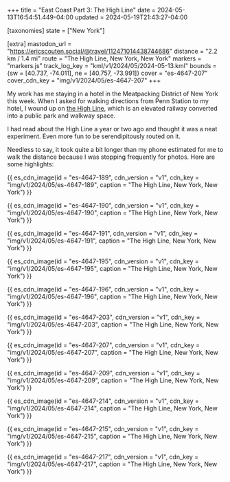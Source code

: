+++
title = "East Coast Part 3: The High Line"
date = 2024-05-13T16:54:51.449-04:00
updated = 2024-05-19T21:43:27-04:00

[taxonomies]
state = ["New York"]

[extra]
mastodon_url = "https://ericscouten.social/@travel/112471014438744686"
distance = "2.2 km / 1.4 mi"
route = "The High Line, New York, New York"
markers = "markers.js"
track_log_key = "kml/v1/2024/05/2024-05-13.kml"
bounds = {sw = [40.737, -74.011], ne = [40.757, -73.991]}
cover = "es-4647-207"
cover_cdn_key = "img/v1/2024/05/es-4647-207"
+++

My work has me staying in a hotel in the Meatpacking District of New York this week. When I asked for walking directions from Penn Station to my hotel, I wound up on [the High Line](https://www.thehighline.org/), which is an elevated railway converted into a public park and walkway space.

<!-- more -->

I had read about the High Line a year or two ago and thought it was a neat experiment. Even more fun to be serendipitously routed on it.

Needless to say, it took quite a bit longer than my phone estimated for me to walk the distance because I was stopping frequently for photos. Here are some highlights:

{{ es_cdn_image(id = "es-4647-189", cdn_version = "v1", cdn_key = "img/v1/2024/05/es-4647-189", caption = "The High Line, New York, New York") }}

{{ es_cdn_image(id = "es-4647-190", cdn_version = "v1", cdn_key = "img/v1/2024/05/es-4647-190", caption = "The High Line, New York, New York") }}

{{ es_cdn_image(id = "es-4647-191", cdn_version = "v1", cdn_key = "img/v1/2024/05/es-4647-191", caption = "The High Line, New York, New York") }}

{{ es_cdn_image(id = "es-4647-195", cdn_version = "v1", cdn_key = "img/v1/2024/05/es-4647-195", caption = "The High Line, New York, New York") }}

{{ es_cdn_image(id = "es-4647-196", cdn_version = "v1", cdn_key = "img/v1/2024/05/es-4647-196", caption = "The High Line, New York, New York") }}

{{ es_cdn_image(id = "es-4647-203", cdn_version = "v1", cdn_key = "img/v1/2024/05/es-4647-203", caption = "The High Line, New York, New York") }}

{{ es_cdn_image(id = "es-4647-207", cdn_version = "v1", cdn_key = "img/v1/2024/05/es-4647-207", caption = "The High Line, New York, New York") }}

{{ es_cdn_image(id = "es-4647-209", cdn_version = "v1", cdn_key = "img/v1/2024/05/es-4647-209", caption = "The High Line, New York, New York") }}

{{ es_cdn_image(id = "es-4647-214", cdn_version = "v1", cdn_key = "img/v1/2024/05/es-4647-214", caption = "The High Line, New York, New York") }}

{{ es_cdn_image(id = "es-4647-215", cdn_version = "v1", cdn_key = "img/v1/2024/05/es-4647-215", caption = "The High Line, New York, New York") }}

{{ es_cdn_image(id = "es-4647-217", cdn_version = "v1", cdn_key = "img/v1/2024/05/es-4647-217", caption = "The High Line, New York, New York") }}
